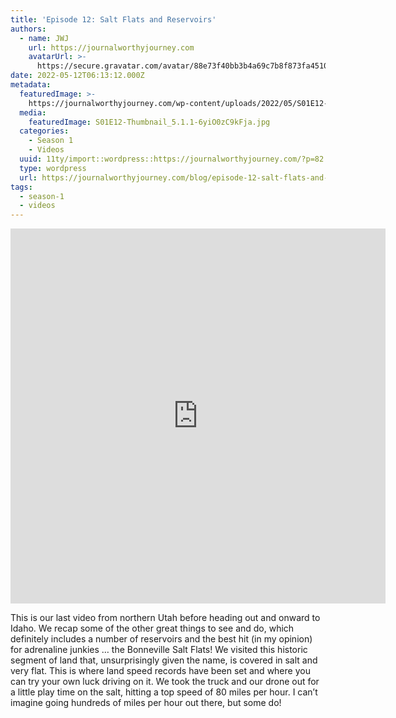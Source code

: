 ```yaml
---
title: 'Episode 12: Salt Flats and Reservoirs'
authors:
  - name: JWJ
    url: https://journalworthyjourney.com
    avatarUrl: >-
      https://secure.gravatar.com/avatar/88e73f40bb3b4a69c7b8f873fa45104dd6dcbac157ec972498c06986de5efbaa?s=96&d=mm&r=g
date: 2022-05-12T06:13:12.000Z
metadata:
  featuredImage: >-
    https://journalworthyjourney.com/wp-content/uploads/2022/05/S01E12-Thumbnail_5.1.1.jpg
  media:
    featuredImage: S01E12-Thumbnail_5.1.1-6yiO0zC9kFja.jpg
  categories:
    - Season 1
    - Videos
  uuid: 11ty/import::wordpress::https://journalworthyjourney.com/?p=82
  type: wordpress
  url: https://journalworthyjourney.com/blog/episode-12-salt-flats-and-reservoirs/
tags:
  - season-1
  - videos
---
```

<iframe loading="lazy" allowfullscreen="true" title="Salt Flats and Reservoirs | Episode 12 | Full Time RV Travels" width="600" height="600" src="https://www.youtube.com/embed/3s5Rd8t1t_o?feature=oembed&amp;color=red&amp;rel=1&amp;controls=1&amp;fs=1&amp;iv_load_policy=0&amp;autoplay=0&amp;modestbranding=0&amp;cc_load_policy=0&amp;playsinline=1" frameborder="0" allow="accelerometer; encrypted-media;accelerometer;autoplay;clipboard-write;gyroscope;picture-in-picture clipboard-write; encrypted-media; gyroscope; picture-in-picture; web-share" referrerpolicy="strict-origin-when-cross-origin"></iframe>

This is our last video from northern Utah before heading out and onward to Idaho. We recap some of the other great things to see and do, which definitely includes a number of reservoirs and the best hit (in my opinion) for adrenaline junkies … the Bonneville Salt Flats! We visited this historic segment of land that, unsurprisingly given the name, is covered in salt and very flat. This is where land speed records have been set and where you can try your own luck driving on it. We took the truck and our drone out for a little play time on the salt, hitting a top speed of 80 miles per hour. I can’t imagine going hundreds of miles per hour out there, but some do!